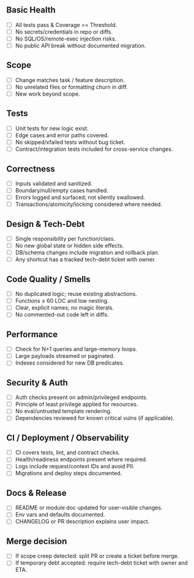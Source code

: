 ## Basic Health
  * [ ] All tests pass & Coverage >= Threshold.
  * [ ] No secrets/credentials in repo or diffs.
  * [ ] No SQL/OS/remote-exec injection risks.
  * [ ] No public API break without documented migration.

## Scope

  * [ ] Change matches task / feature description.
  * [ ] No unrelated files or formatting churn in diff.
  * [ ] New work beyond scope.

##  Tests

  * [ ] Unit tests for new logic exist.
  * [ ] Edge cases and error paths covered.
  * [ ] No skipped/xfailed tests without bug ticket.
  * [ ] Contract/integration tests included for cross-service changes.

## Correctness

  * [ ] Inputs validated and sanitized.
  * [ ] Boundary/null/empty cases handled.
  * [ ] Errors logged and surfaced; not silently swallowed.
  * [ ] Transactions/atomicity/locking considered where needed.

## Design & Tech-Debt

  * [ ] Single responsibility per function/class.
  * [ ] No new global state or hidden side effects.
  * [ ] DB/schema changes include migration and rollback plan.
  * [ ] Any shortcut has a tracked tech-debt ticket with owner.

## Code Quality / Smells

  * [ ] No duplicated logic; reuse existing abstractions.
  * [ ] Functions ≤ 60 LOC and low nesting.
  * [ ] Clear, explicit names; no magic literals.
  * [ ] No commented-out code left in diffs.

## Performance

  * [ ] Check for N+1 queries and large-memory loops.
  * [ ] Large payloads streamed or paginated.
  * [ ] Indexes considered for new DB predicates.

## Security & Auth

  * [ ] Auth checks present on admin/privileged endpoints.
  * [ ] Principle of least privilege applied for resources.
  * [ ] No eval/untrusted template rendering.
  * [ ] Dependencies reviewed for known critical vulns (if applicable).

## CI / Deployment / Observability

  * [ ] CI covers tests, lint, and contract checks.
  * [ ] Health/readiness endpoints present where required.
  * [ ] Logs include request/context IDs and avoid PII.
  * [ ] Migrations and deploy steps documented.

## Docs & Release

  * [ ] README or module doc updated for user-visible changes.
  * [ ] Env vars and defaults documented.
  * [ ] CHANGELOG or PR description explains user impact.

## Merge decision

  * [ ] If scope creep detected: split PR or create a ticket before merge.
  * [ ] If temporary debt accepted: require tech-debt ticket with owner and ETA.